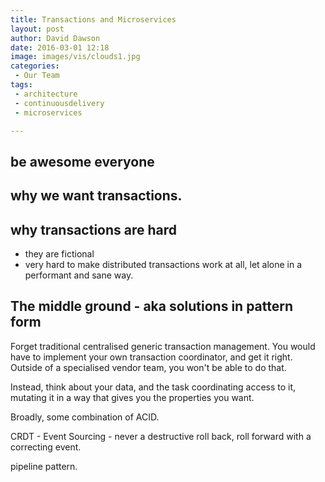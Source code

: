 ```yaml
---
title: Transactions and Microservices
layout: post
author: David Dawson
date: 2016-03-01 12:18
image: images/vis/clouds1.jpg
categories:
 - Our Team
tags:
 - architecture
 - continuousdelivery
 - microservices

---
```


## be awesome everyone

## why we want transactions.

## why transactions are hard

- they are fictional
- very hard to make distributed transactions work at all, let alone in a performant and sane way.

## The middle ground - aka solutions in pattern form

Forget traditional centralised generic transaction management. You would have to implement your own transaction coordinator, and get it right. Outside of a specialised
vendor team, you won't be able to do that.

Instead, think about your data, and the task coordinating access to it, mutating it in a way that gives you the properties you want.
 
 Broadly, some combination of ACID. 
 
 CRDT - 
 Event Sourcing - never a destructive roll back, roll forward with a correcting event. 
 
 pipeline pattern. 